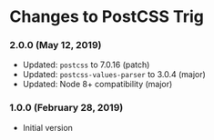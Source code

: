 # Changes to PostCSS Trig

### 2.0.0 (May 12, 2019)

- Updated: `postcss` to 7.0.16 (patch)
- Updated: `postcss-values-parser` to 3.0.4 (major)
- Updated: Node 8+ compatibility (major)

### 1.0.0 (February 28, 2019)

- Initial version
